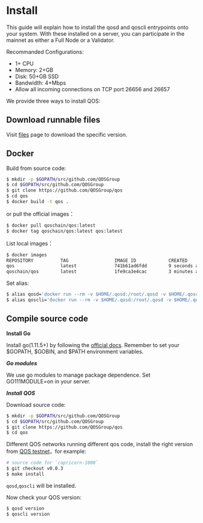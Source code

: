 # Install

This guide will explain how to install the qosd and qoscli entrypoints onto your system. 
With these installed on a server, you can participate in the mainnet as either a Full Node or a Validator.

Recommanded Configurations:
- 1+ CPU
- Memory: 2+GB
- Disk: 50+GB SSD
- Bandwidth: 4+Mbps
- Allow all incoming connections on TCP port 26656 and 26657

We provide three ways to install QOS:

## Download runnable files

Visit [files](https://github.com/QOSGroup/qos/blob/master/DOWNLOAD.md) page to download the specific version.

## Docker

Build from source code:
```bash
$ mkdir -p $GOPATH/src/github.com/QOSGroup
$ cd $GOPATH/src/github.com/QOSGroup
$ git clone https://github.com/QOSGroup/qos
$ cd qos
$ docker build -t qos .
```
or pull the official images：
```bash
$ docker pull qoschain/qos:latest
$ docker tag qoschain/qos:latest qos:latest
```

List local images：
```bash
$ docker images
REPOSITORY          TAG                 IMAGE ID            CREATED             SIZE
qos                 latest              741b61ad6fdd        9 seconds ago       65.5MB
qoschain/qos        latest              1fe9ca3e4cac        3 minutes ago       65.5MB
```

Set alias:
```bash
$ alias qosd='docker run --rm -v $HOME/.qosd:/root/.qosd -v $HOME/.qoscli:/root/.qoscli -p 26657:26657 -p 26656:26656 --name qosd -d qos qosd'
$ alias qoscli='docker run --rm -v $HOME/.qosd:/root/.qosd -v $HOME/.qoscli:/root/.qoscli --link qosd:qosd qos qoscli --node qosd:26657'
```

## Compile source code

**Install Go**

Install go(1.11.5+) by following the [official docs](https://golang.org/doc/install). Remember to set your $GOPATH, $GOBIN, and $PATH environment variables.

***Go modules***

We use go modules to manage package dependence. Set GO111MODULE=on in your server.

***Install QOS***

Download source code:
```bash
$ mkdir -p $GOPATH/src/github.com/QOSGroup
$ cd $GOPATH/src/github.com/QOSGroup
$ git clone https://github.com/QOSGroup/qos
$ cd qos
```

Different QOS networks running different qos code, install the right version from [QOS testnet](https://github.com/QOSGroup/qos-testnets)，for example:
```bash
# source code for `capricorn-1000`
$ git checkout v0.0.3
$ make install
```
`qosd`,`qoscli` will be installed.


Now check your QOS version:
```bash
$ qosd version
$ qoscli version
```